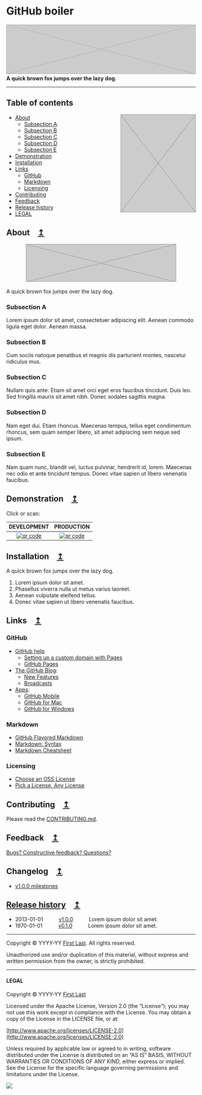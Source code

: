 # GitHub boiler

[![ScreenShot](top.png)](#)
**A quick brown fox jumps over the lazy dog.**

---

## Table of contents

<img align="right" width="200" src="side.png">

- [About](#about)
	- [Subsection A](#subsection-a)
	- [Subsection B](#subsection-b)
	- [Subsection C](#subsection-c)
	- [Subsection D](#subsection-d)
	- [Subsection E](#subsection-e)
- [Demonstration](#demonstration)
- [Installation](#installation)
- [Links](#links)
	- [GitHub](#github)
	- [Markdown](#markdown)
	- [Licensing](#licensing)
- [Contributing](#contributing)
- [Feedback](#feedback)
- [Release history](#release-history)
- [LEGAL](#legal)

## About [↥](#table-of-contents)

<p align="center">
	<a href="#">
		<img width="400" height="100" src="center.png">
	</a>
</p>

A quick brown fox jumps over the lazy dog.

### Subsection A

Lorem ipsum dolor sit amet, consectetuer adipiscing elit. Aenean commodo ligula eget dolor. Aenean massa.

### Subsection B

Cum sociis natoque penatibus et magnis dis parturient montes, nascetur ridiculus mus.

### Subsection C

Nullam quis ante. Etiam sit amet orci eget eros faucibus tincidunt. Duis leo. Sed fringilla mauris sit amet nibh. Donec sodales sagittis magna.

### Subsection D

Nam eget dui. Etiam rhoncus. Maecenas tempus, tellus eget condimentum rhoncus, sem quam semper libero, sit amet adipiscing sem neque sed ipsum.

### Subsection E

Nam quam nunc, blandit vel, luctus pulvinar, hendrerit id, lorem. Maecenas nec odio et ante tincidunt tempus. Donec vitae sapien ut libero venenatis faucibus.

## Demonstration [↥](#table-of-contents)

Click or scan:

DEVELOPMENT | PRODUCTION
:-: | :-:
[![qr code](http://chart.apis.google.com/chart?cht=qr&chl=https://github.com/user/repo&chs=240x240)](http://user.github.io/repo/dev/) | [![qr code](http://chart.apis.google.com/chart?cht=qr&chl=https://github.com/user/repo/&chs=240x240)](http://user.github.io/repo/prod/)

## Installation [↥](#table-of-contents)

A quick brown fox jumps over the lazy dog.

1. Lorem ipsum dolor sit amet.
1. Phasellus viverra nulla ut metus varius laoreet.
1. Aenean vulputate eleifend tellus.
1. Donec vitae sapien ut libero venenatis faucibus.

## Links [↥](#table-of-contents)

### GitHub

* [GitHub help](https://help.github.com/)
	* [Setting up a custom domain with Pages](https://help.github.com/articles/setting-up-a-custom-domain-with-pages)
	* [GitHub Pages](https://help.github.com/categories/20/articles)
* [The GitHub Blog](https://github.com/blog/):
	* [New Features](https://github.com/blog/category/ship)
	* [Broadcasts](https://github.com/blog/broadcasts)
* [Apps](http://git-scm.com/downloads/guis):
	* [GitHub Mobile](http://mobile.github.com/)
	* [GitHub for Mac](http://mac.github.com/)
	* [GitHub for Windows](http://windows.github.com/)

### Markdown

* [GitHub Flavored Markdown](http://github.github.com/github-flavored-markdown/)
* [Markdown: Syntax](http://daringfireball.net/projects/markdown/syntax)
* [Markdown Cheatsheet](https://github.com/adam-p/markdown-here/wiki/Markdown-Cheatsheet)

### Licensing

* [Choose an OSS License](http://choosealicense.com/)
* [Pick a License, Any License](http://www.codinghorror.com/blog/2007/04/pick-a-license-any-license.html)

## Contributing [↥](#table-of-contents)

Please read the [CONTRIBUTING.md](CONTRIBUTING.md).

## Feedback [↥](#table-of-contents)

[Bugs? Constructive feedback? Questions?](https://github.com/mhulse/gh-boiler/issues/new?title=Nymphs%20blitz%20quick%20vex%20dwarf%20jog!&body=A%20very%20bad%20quack%20might%20jinx%20zippy%20fowls%20…)

## Changelog [↥](#table-of-contents)

* [v1.0.0 milestones](https://github.com/mhulse/gh-boiler/issues?direction=desc&milestone=1&page=1&sort=updated&state=closed)

## [Release history](https://github.com/mhulse/gh-boiler/releases) [↥](#table-of-contents)

* 2013-01-01   [v1.0.0](https://github.com/mhulse/gh-boiler/releases/tag/v1.0.0)   Lorem ipsum dolor sit amet.
* 1970-01-01   [v0.1.0](https://github.com/mhulse/gh-boiler/releases/tag/v0.1.0)   Lorem ipsum dolor sit amet.

---

Copyright © YYYY-YY [First Last](#). All rights reserved.

Unauthorized use and/or duplication of this material, without express and written permission from the owner, is strictly prohibited.

---

#### LEGAL

Copyright © YYYY-YY [First Last](#)

Licensed under the Apache License, Version 2.0 (the “License”); you may not use this work except in compliance with the License. You may obtain a copy of the License in the LICENSE file, or at:

[http://www.apache.org/licenses/LICENSE-2.0](http://www.apache.org/licenses/LICENSE-2.0)

Unless required by applicable law or agreed to in writing, software distributed under the License is distributed on an “AS IS” BASIS, WITHOUT WARRANTIES OR CONDITIONS OF ANY KIND, either express or implied. See the License for the specific language governing permissions and limitations under the License.

<img src="https://github.global.ssl.fastly.net/images/icons/emoji/octocat.png">
